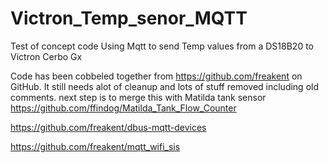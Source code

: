 # Victron_Temp_senor_MQTT
Test of concept code Using Mqtt to send Temp values from a DS18B20 to Victron Cerbo Gx

Code has been cobbeled together from https://github.com/freakent on GitHub.
It still needs alot of cleanup and lots of stuff removed including old comments.
next step is to merge this with Matilda tank sensor
https://github.com/ffindog/Matilda_Tank_Flow_Counter

https://github.com/freakent/dbus-mqtt-devices

https://github.com/freakent/mqtt_wifi_sis  
